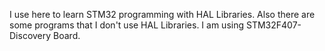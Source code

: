 I use here to learn STM32 programming with HAL Libraries. 
Also there are some programs that I don't use HAL Libraries.
I am using STM32F407-Discovery Board. 
